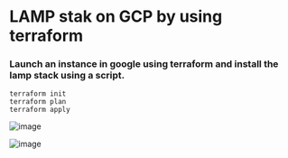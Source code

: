 # LAMP stak on GCP by using terraform

### Launch an instance in google using terraform and install the lamp stack using a script.
```
terraform init 
terraform plan
terraform apply
```

![image](https://user-images.githubusercontent.com/42977616/209481765-1a554885-df41-4e42-8d93-36e6c733afb3.png)

![image](https://user-images.githubusercontent.com/42977616/209483077-0751147b-a842-4bd7-98ab-f7771fbabab4.png)

